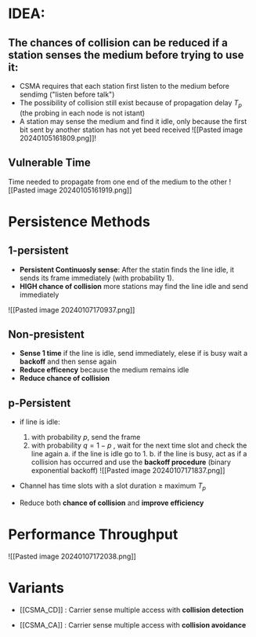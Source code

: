 # IDEA: 
## The chances of collision can be reduced if a station **senses** the medium before trying to use it:

- CSMA requires that each station first listen to the medium before sendimg ("listen before talk") 
- The possibility of collision still exist because of propagation delay $T_p$  (the probing in each node is not istant) 
- A station may sense the medium and find it idle, only because the first bit sent by another station has not yet beed received
 ![[Pasted image 20240105161809.png]]!
 
## Vulnerable Time
Time needed to propagate from one end of the medium to the other 
![[Pasted image 20240105161919.png]]
# Persistence Methods

## 1-persistent
- **Persistent Continuosly sense**: After the statin finds the line idle, it sends its frame immediately (with probability 1). 
- **HIGH chance of collision** more stations may find the line idle and send immediately

![[Pasted image 20240107170937.png]]
## Non-presistent
- **Sense 1 time** if the line is idle, send immediately, elese if is busy wait a **backoff** and then sense again
- **Reduce efficency** because the medium remains idle
- **Reduce chance of collision**
## p-Persistent
- if line is idle:
	1. with probability $p$, send the frame
	2. with probability $q=1-p$ , wait for the next time slot and check the line again
			a. if the line is idle go to 1.
			b. if the line is busy, act as if a collision has occurred and use the **backoff procedure** (binary exponential backoff)
	![[Pasted image 20240107171837.png]]

- Channel has time slots with a slot duration $\geq$ maximum $T_p$ 
- Reduce both **chance of collision** and **improve efficiency**


# Performance Throughput 
![[Pasted image 20240107172038.png]]


# Variants

- [[CSMA_CD]] : Carrier sense multiple access with **collision detection**

- [[CSMA_CA]] : Carrier sense multiple access with **collision avoidance**